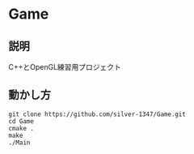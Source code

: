 # Game
## 説明
C++とOpenGL練習用プロジェクト
## 動かし方
```
git clone https://github.com/silver-1347/Game.git
cd Game
cmake .
make
./Main
```
